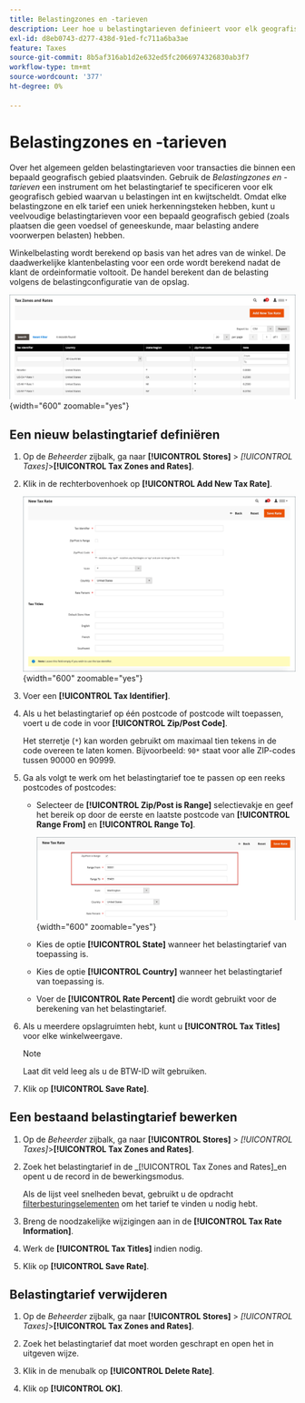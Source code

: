 ```yaml
---
title: Belastingzones en -tarieven
description: Leer hoe u belastingtarieven definieert voor elk geografisch gebied waar u belastingen int en terugbetaalt.
exl-id: d8eb0743-d277-438d-91ed-fc711a6ba3ae
feature: Taxes
source-git-commit: 8b5af316ab1d2e632ed5fc2066974326830ab3f7
workflow-type: tm+mt
source-wordcount: '377'
ht-degree: 0%

---
```


# Belastingzones en -tarieven

Over het algemeen gelden belastingtarieven voor transacties die binnen een bepaald geografisch gebied plaatsvinden. Gebruik de _Belastingzones en -tarieven_ een instrument om het belastingtarief te specificeren voor elk geografisch gebied waarvan u belastingen int en kwijtscheldt. Omdat elke belastingzone en elk tarief een uniek herkenningsteken hebben, kunt u veelvoudige belastingtarieven voor een bepaald geografisch gebied (zoals plaatsen die geen voedsel of geneeskunde, maar belasting andere voorwerpen belasten) hebben.

Winkelbelasting wordt berekend op basis van het adres van de winkel. De daadwerkelijke klantenbelasting voor een orde wordt berekend nadat de klant de ordeinformatie voltooit. De handel berekent dan de belasting volgens de belastingconfiguratie van de opslag.

![Belastingzones en -tarieven](./assets/tax-zones-rates.png){width="600" zoomable="yes"}

## Een nieuw belastingtarief definiëren

1. Op de _Beheerder_ zijbalk, ga naar **[!UICONTROL Stores]** > _[!UICONTROL Taxes]_>**[!UICONTROL Tax Zones and Rates]**.

1. Klik in de rechterbovenhoek op **[!UICONTROL Add New Tax Rate]**.

   ![Nieuw belastingtarief](./assets/tax-rate-new.png){width="600" zoomable="yes"}

1. Voer een **[!UICONTROL Tax Identifier]**.

1. Als u het belastingtarief op één postcode of postcode wilt toepassen, voert u de code in voor **[!UICONTROL Zip/Post Code]**.

   Het sterretje (`*`) kan worden gebruikt om maximaal tien tekens in de code overeen te laten komen. Bijvoorbeeld: `90*` staat voor alle ZIP-codes tussen 90000 en 90999.

1. Ga als volgt te werk om het belastingtarief toe te passen op een reeks postcodes of postcodes:

   - Selecteer de **[!UICONTROL Zip/Post is Range]** selectievakje en geef het bereik op door de eerste en laatste postcode van **[!UICONTROL Range From]** en **[!UICONTROL Range To]**.

     ![ZIP/Post is bereik](./assets/tax-rate-new-zip-post-range.png){width="600" zoomable="yes"}

   - Kies de optie **[!UICONTROL State]** wanneer het belastingtarief van toepassing is.

   - Kies de optie **[!UICONTROL Country]** wanneer het belastingtarief van toepassing is.

   - Voer de **[!UICONTROL Rate Percent]** die wordt gebruikt voor de berekening van het belastingtarief.

1. Als u meerdere opslagruimten hebt, kunt u **[!UICONTROL Tax Titles]** voor elke winkelweergave.

   >[!NOTE]
   >
   >Laat dit veld leeg als u de BTW-ID wilt gebruiken.

1. Klik op **[!UICONTROL Save Rate]**.

## Een bestaand belastingtarief bewerken

1. Op de _Beheerder_ zijbalk, ga naar **[!UICONTROL Stores]** > _[!UICONTROL Taxes]_>**[!UICONTROL Tax Zones and Rates]**.

1. Zoek het belastingtarief in de _[!UICONTROL Tax Zones and Rates]_en opent u de record in de bewerkingsmodus.

   Als de lijst veel snelheden bevat, gebruikt u de opdracht [filterbesturingselementen](../getting-started/admin-grid-controls.md) om het tarief te vinden u nodig hebt.

1. Breng de noodzakelijke wijzigingen aan in de **[!UICONTROL Tax Rate Information]**.

1. Werk de **[!UICONTROL Tax Titles]** indien nodig.

1. Klik op **[!UICONTROL Save Rate]**.

## Belastingtarief verwijderen

1. Op de _Beheerder_ zijbalk, ga naar **[!UICONTROL Stores]** > _[!UICONTROL Taxes]_>**[!UICONTROL Tax Zones and Rates]**.

1. Zoek het belastingtarief dat moet worden geschrapt en open het in uitgeven wijze.

1. Klik in de menubalk op **[!UICONTROL Delete Rate]**.

1. Klik op **[!UICONTROL OK]**.
